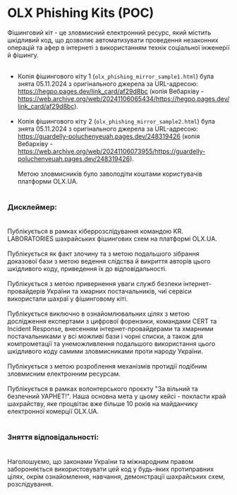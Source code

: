 # OLX Phishing Kits (POC)
Фішинговий кіт - це зловмисний електронний ресурс, який містить шкідливий код, що дозволяє автоматизувати проведення незаконних операцій та афер в інтернеті з використанням технік соціальної інженерії й фішингу. <br><br>
- Копія фішингового кіту 1 (``olx_phishing_mirror_sample1.html``) була знята 05.11.2024 з оригінального джерела за URL-адресою: https://hegpo.pages.dev/link_card/af29d8bc (копія Вебархіву - https://web.archive.org/web/20241106065434/https://hegpo.pages.dev/link_card/af29d8bc).<br><br> 
- Копія фішингового кіту 2 (``olx_phishing_mirror_sample2.html``) була знята 05.11.2024 з оригінального джерела за URL-адресою: https://guardelly-poluchenyeuah.pages.dev/248319426 (копія Вебархіву - https://web.archive.org/web/20241106073955/https://guardelly-poluchenyeuah.pages.dev/248319426).<br><br>
Метою зловмисників було заволодіти коштами користувачів платформи OLX.UA.<br><br>
### Дисклеймер:<br><br>
Публікується в рамках кіберрозслідування командою KR. LABORATORIES шахрайських фішингових схем на платформі OLX.UA.<br><br>
Публікується як факт злочину та з метою подальшого зібрання доказової бази з метою ведення слідства й викриття авторів цього шкідливого коду, приведення їх до відповідальності.<br><br>
Публікується з метою привернення уваги служб безпеки інтернет-провайдерів України та хмарних постачальників, чиї сервіси використали шахраї у фішинговому кіті.<br><br>
Публікується виключно в ознайомлювальних цілях з метою дослідження експертами з цифрової форензики, командами CERT та Incident Response, внесенням інтернет-провайдерами та хмарними постачальниками у всі можливі бази і чорні списки, а також для компрометації та унеможливлення подальшого використання цього шкідливого коду самими зловмисниками проти народу України.<br><br>
Публікується з метою розроблення механізмів протидії подібним зловмисним електронним ресурсам.<br><br>
Публікується в рамках волонтерського проєкту "За вільний та безпечний УАРНЕТ!". Наша основна мета у цьому кейсі - покласти край шахрайству, яке процвітає вже більше 10 років на майданчику електронної комерції OLX.UA. <br><br>
### Зняття відповідальності:<br><br>
Наголошуємо, що законами України та міжнародним правом забороняється використовувати цей код у будь-яких протиправних цілях, окрім ознайомлення, навчання, демонстрації шахрайських схем, розслідування.<br><br>
